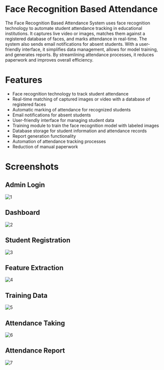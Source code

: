 # Face Recognition Based Attendance
The Face Recognition Based Attendance System uses face recognition technology to automate student attendance tracking in educational institutions. It captures live video or images, matches them against a registered database of faces, and marks attendance in real-time. The system also sends email notifications for absent students. With a user-friendly interface, it simplifies data management, allows for model training, and generates reports. By streamlining attendance processes, it reduces paperwork and improves overall efficiency.

# Features
- Face recognition technology to track student attendance
- Real-time matching of captured images or video with a database of registered faces
- Automatic marking of attendance for recognized students
- Email notifications for absent students
- User-friendly interface for managing student data
- Training module to train the face recognition model with labeled images
- Database storage for student information and attendance records
- Report generation functionality
- Automation of attendance tracking processes
- Reduction of manual paperwork

# Screenshots
## Admin Login
![1](https://github.com/printAsmamaw/Face-Attendance-System/assets/122156542/f2509d99-ec39-4f75-b851-b6b9ab0ffd06)

## Dashboard 
![2](https://github.com/printAsmamaw/Face-Attendance-System/assets/122156542/7ec08a05-76d7-4178-abbe-217004f9ebeb)

## Student Registration 
![3](https://github.com/printAsmamaw/Face-Attendance-System/assets/122156542/0c764105-d8b5-46ce-aa9b-da69e12fe7d6)

## Feature Extraction 
![4](https://github.com/printAsmamaw/Face-Attendance-System/assets/122156542/e979e0c8-9ddd-4ffb-b74a-3186c4107afa)

## Training Data

![5](https://github.com/printAsmamaw/Face-Attendance-System/assets/122156542/c14398da-33d5-49d7-902d-3aea654754e6)

## Attendance Taking 

![6](https://github.com/printAsmamaw/Face-Attendance-System/assets/122156542/a13af310-dabd-4f6c-ac0e-6b3bb175c483)

## Attendance Report 

![7](https://github.com/printAsmamaw/Face-Attendance-System/assets/122156542/0c764105-d8b5-46ce-aa9b-da69e12fe7d6)

